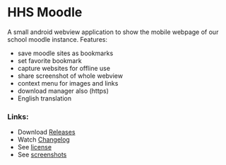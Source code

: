 # HHS Moodle
A small android webview application to show the mobile webpage of our school moodle instance. Features:

- save moodle sites as bookmarks
- set favorite bookmark
- capture websites for offline use
- share screenshot of whole webview
- context menu for images and links
- download manager also (https)
- English translation

### Links:
- Download [Releases](https://github.com/scoute-dich/HHSMoodle/releases)
- Watch [Changelog](https://github.com/scoute-dich/HHSMoodle/blob/master/CHANGELOG.md)
- See [license](https://github.com/scoute-dich/HHSMoodle/blob/master/LICENSE.md)
- See [screenshots](https://github.com/scoute-dich/HHSMoodle/blob/master/SCREENSHOTS.md)

